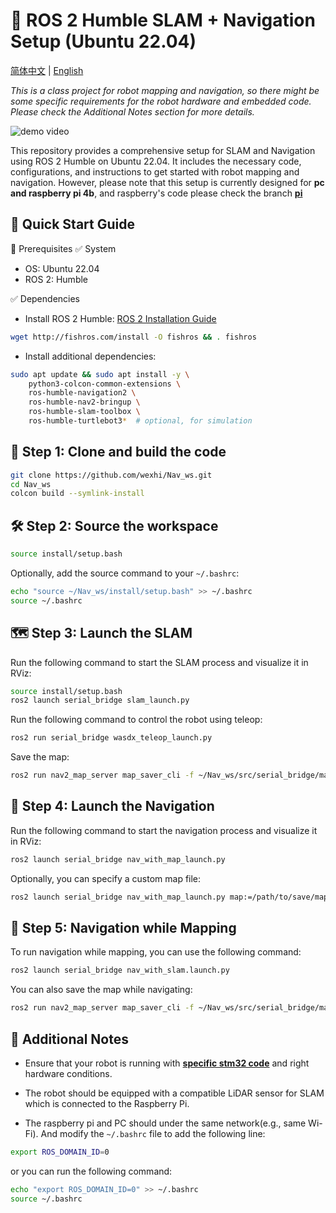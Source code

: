 # 🧭 ROS 2 Humble SLAM + Navigation Setup (Ubuntu 22.04)

[简体中文](README.md) | [English](README_EN.md)

_This is a class project for robot mapping and navigation, so there might be some specific requirements for the robot hardware and embedded code. Please check the Additional Notes section for more details._

![demo video](doc/527-ezgif.com-speed.gif)

This repository provides a comprehensive setup for SLAM and Navigation using ROS 2 Humble on Ubuntu 22.04. It includes the necessary code, configurations, and instructions to get started with robot mapping and navigation. However, please note that this setup is currently designed for **pc and raspberry pi 4b**, and raspberry's code please check the branch [**pi**](https://github.com/wexhi/Nav_ws/tree/pi)

## 🚀 Quick Start Guide

🧰 Prerequisites
✅ System

- OS: Ubuntu 22.04
- ROS 2: Humble
  
✅ Dependencies

- Install ROS 2 Humble: [ROS 2 Installation Guide](https://fishros.org.cn/forum/topic/20/%E5%B0%8F%E9%B1%BC%E7%9A%84%E4%B8%80%E9%94%AE%E5%AE%89%E8%A3%85%E7%B3%BB%E5%88%97)
  
``` bash
wget http://fishros.com/install -O fishros && . fishros
```

- Install additional dependencies:

``` bash
sudo apt update && sudo apt install -y \
    python3-colcon-common-extensions \
    ros-humble-navigation2 \
    ros-humble-nav2-bringup \
    ros-humble-slam-toolbox \
    ros-humble-turtlebot3*  # optional, for simulation
```

## 🧱 Step 1: Clone and build the code

``` bash
git clone https://github.com/wexhi/Nav_ws.git
cd Nav_ws
colcon build --symlink-install
```

## 🛠️ Step 2: Source the workspace

``` bash
source install/setup.bash
```

Optionally, add the source command to your `~/.bashrc`:

``` bash
echo "source ~/Nav_ws/install/setup.bash" >> ~/.bashrc
source ~/.bashrc
```

## 🗺️ Step 3: Launch the SLAM

Run the following command to start the SLAM process and visualize it in RViz:

``` bash
source install/setup.bash
ros2 launch serial_bridge slam_launch.py
```

Run the following command to control the robot using teleop:

``` bash
ros2 run serial_bridge wasdx_teleop_launch.py
```

Save the map:

``` bash
ros2 run nav2_map_server map_saver_cli -f ~/Nav_ws/src/serial_bridge/maps/<map_name>
```

## 🧭 Step 4: Launch the Navigation

Run the following command to start the navigation process and visualize it in RViz:

``` bash
ros2 launch serial_bridge nav_with_map_launch.py
```

Optionally, you can specify a custom map file:

``` bash
ros2 launch serial_bridge nav_with_map_launch.py map:=/path/to/save/map.yaml
```

## 🚀 Step 5: Navigation while Mapping

To run navigation while mapping, you can use the following command:

``` bash
ros2 launch serial_bridge nav_with_slam.launch.py
```

You can also save the map while navigating:

``` bash
ros2 run nav2_map_server map_saver_cli -f ~/Nav_ws/src/serial_bridge/maps/<map_name>
```

## 📝 Additional Notes

- Ensure that your robot is running with [**specific stm32 code**](https://github.com/wexhi/SR) and right hardware conditions.

- The robot should be equipped with a compatible LiDAR sensor for SLAM which is connected to the Raspberry Pi.

- The raspberry pi and PC should under the same network(e.g., same Wi-Fi). And modify the `~/.bashrc` file to add the following line:

``` bash
export ROS_DOMAIN_ID=0
```

or you can run the following command:

``` bash
echo "export ROS_DOMAIN_ID=0" >> ~/.bashrc
source ~/.bashrc
```
